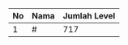| No | Nama            | Jumlah Level |
|----|-----------------|--------------|
| 1  | #    |    717        |
